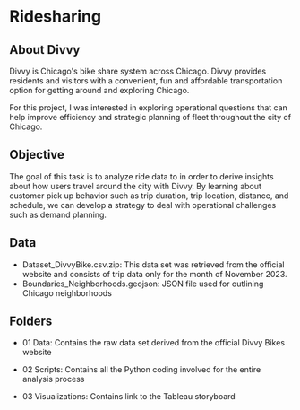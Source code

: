 # Ridesharing

## About Divvy
Divvy is Chicago's bike share system across Chicago. Divvy provides residents and visitors with a convenient, fun and affordable transportation option for getting around and exploring Chicago.

For this project, I was interested in exploring operational questions that can help improve efficiency and strategic planning of fleet throughout the city of Chicago. 

## Objective
The goal of this task is to analyze ride data to in order to derive insights about how users travel around the city with Divvy. By learning about customer pick up behavior such as trip duration, trip location, distance, and schedule, we can develop a strategy to deal with operational challenges such as demand planning. 

## Data 
- Dataset_DivvyBike.csv.zip: This data set was retrieved from the official website and consists of trip data only for the month of November 2023. 
- Boundaries_Neighborhoods.geojson: JSON file used for outlining Chicago neighborhoods 

## Folders
- 01 Data: Contains the raw data set derived from the official Divvy Bikes website 

- 02 Scripts: Contains all the Python coding involved for the entire analysis process

- 03 Visualizations: Contains link to the Tableau storyboard

